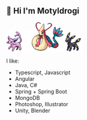 ## 👋 Hi I'm Motyldrogi

![Espeon](https://raw.githubusercontent.com/PokeAPI/sprites/master/sprites/pokemon/versions/generation-v/black-white/animated/196.gif)
![milotic](https://raw.githubusercontent.com/PokeAPI/sprites/master/sprites/pokemon/versions/generation-v/black-white/animated/350.gif)
![umbreon](https://raw.githubusercontent.com/PokeAPI/sprites/master/sprites/pokemon/versions/generation-v/black-white/animated/197.gif)

I like:
* Typescript, Javascript
* Angular
* Java, C#
* Spring + Spring Boot
* MongoDB
* Photoshop, Illustrator
* Unity, Blender

<!--
**Motyldrogi/Motyldrogi** is a ✨ _special_ ✨ repository because its `README.md` (this file) appears on your GitHub profile.

Here are some ideas to get you started:

- 🔭 I’m currently working on ...
- 🌱 I’m currently learning ...
- 👯 I’m looking to collaborate on ...
- 🤔 I’m looking for help with ...
- 💬 Ask me about ...
- 📫 How to reach me: ...
- 😄 Pronouns: ...
- ⚡ Fun fact: ...
-->
